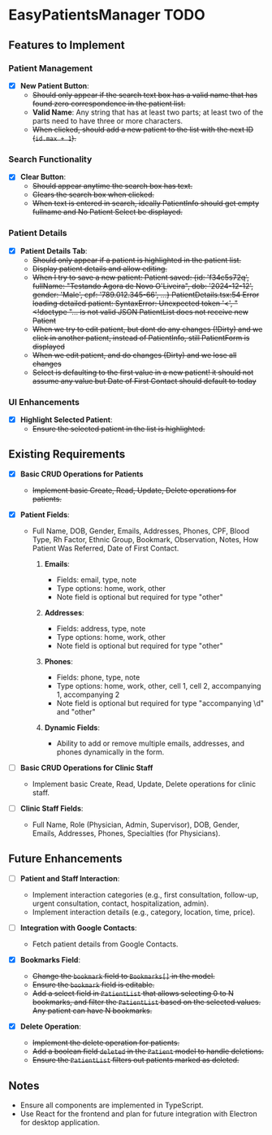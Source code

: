 # EasyPatientsManager TODO

## Features to Implement

### Patient Management

- [x] **New Patient Button**:
  - ~~Should only appear if the search text box has a valid name that has found zero correspondence in the patient list.~~
  - **Valid Name**: Any string that has at least two parts; at least two of the parts need to have three or more characters.
  - ~~When clicked, should add a new patient to the list with the next ID (`id.max + 1`).~~

### Search Functionality

- [x] **Clear Button**:
  - ~~Should appear anytime the search box has text.~~
  - ~~Clears the search box when clicked.~~
  - ~~When text is entered in search, ideally PatientInfo should get empty fullname and No Patient Select be displayed.~~

### Patient Details

- [x] **Patient Details Tab**:
  - ~~Should only appear if a patient is highlighted in the patient list.~~
  - ~~Display patient details and allow editing.~~
  - ~~When I try to save a new patient: Patient saved: {id: 'f34c5s72q', fullName: "Testando Agora de Novo O'Liveira", dob: '2024-12-12', gender: 'Male', cpf: '789.012.345-66', …} PatientDetails.tsx:54 Error loading detailed patient: SyntaxError: Unexpected token '<', "<!doctype "... is not valid JSON PatientList does not receive new Patient~~
  - ~~When we try to edit patient, but dont do any changes (!Dirty) and we click in another patient, instead of PatientInfo, still PatientForm is displayed~~
  - ~~When we edit patient, and do changes (Dirty) and we lose all changes~~
  - ~~Select is defaulting to the first value in a new patient! it should not assume any value but Date of First Contact should default to today~~

### UI Enhancements

- [x] **Highlight Selected Patient**:
  - ~~Ensure the selected patient in the list is highlighted.~~

## Existing Requirements

- [x] **Basic CRUD Operations for Patients**
  - ~~Implement basic Create, Read, Update, Delete operations for patients.~~
- [x] **Patient Fields**:
  - Full Name, DOB, Gender, Emails, Addresses, Phones, CPF, Blood Type, Rh Factor, Ethnic Group, Bookmark, Observation, Notes, How Patient Was Referred, Date of First Contact.
    1. **Emails**:
       - Fields: email, type, note
       - Type options: home, work, other
       - Note field is optional but required for type "other"

    2. **Addresses**:
       - Fields: address, type, note
       - Type options: home, work, other
       - Note field is optional but required for type "other"

    3. **Phones**:
       - Fields: phone, type, note
       - Type options: home, work, other, cell 1, cell 2, accompanying 1, accompanying 2
       - Note field is optional but required for type "accompanying \d" and "other"

    4. **Dynamic Fields**:
       - Ability to add or remove multiple emails, addresses, and phones dynamically in the form.

- [ ] **Basic CRUD Operations for Clinic Staff**
  - Implement basic Create, Read, Update, Delete operations for clinic staff.
- [ ] **Clinic Staff Fields**:
  - Full Name, Role (Physician, Admin, Supervisor), DOB, Gender, Emails, Addresses, Phones, Specialties (for Physicians).

## Future Enhancements

- [ ] **Patient and Staff Interaction**:
  - Implement interaction categories (e.g., first consultation, follow-up, urgent consultation, contact, hospitalization, admin).
  - Implement interaction details (e.g., category, location, time, price).
- [ ] **Integration with Google Contacts**:
  - Fetch patient details from Google Contacts.
- [x] **Bookmarks Field**:
  - ~~Change the `bookmark` field to `Bookmarks[]` in the model.~~
  - ~~Ensure the `bookmark` field is editable.~~
  - ~~Add a select field in `PatientList` that allows selecting 0 to N bookmarks, and filter the `PatientList` based on the selected values. Any patient can have N bookmarks.~~

- [x] **Delete Operation**:
  - ~~Implement the delete operation for patients.~~
  - ~~Add a boolean field `deleted` in the `Patient` model to handle deletions.~~
  - ~~Ensure the `PatientList` filters out patients marked as deleted.~~

## Notes

- Ensure all components are implemented in TypeScript.
- Use React for the frontend and plan for future integration with Electron for desktop application.
